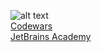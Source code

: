 ![alt text](https://www.codewars.com/users/ICalmPersonI/badges/large)\
[Codewars](https://www.codewars.com/users/ICalmPersonI)\
[JetBrains Academy](https://hyperskill.org/profile/64168009)

<!---
ICalmPersonI/ICalmPersonI is a ✨ special ✨ repository because its `README.md` (this file) appears on your GitHub profile.
You can click the Preview link to take a look at your changes.
--->
